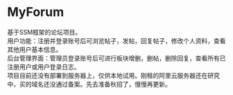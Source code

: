 # MyForum
基于SSM框架的论坛项目。  
用户功能：注册并登录账号后可浏览帖子，发帖，回复帖子，修改个人资料，查看其他用户基本信息。  
后台管理界面：管理员登录账号后可进行板块增删，删帖，删除回复，查看所有已注册用户或用户登录日志。  
项目目前还没有部署到服务器上，仅供本地试用。刚租的阿里云服务器还在研究中，买的域名还没通过备案。先去准备秋招了，慢慢再更新。


